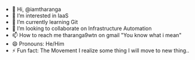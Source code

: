 - 👋 Hi, @iamtharanga
- 👀 I’m interested in IaaS
- 🌱 I’m currently learning Git
- 💞️ I’m looking to collaborate on Infrastructure Automation
- 📫 How to reach me tharanga9wtn on gmail "You know what i mean"
- 😄 Pronouns: He/Him
- ⚡ Fun fact: The Movement I realize some thing I will move to new thing.. 

<!---
iamtharanga/iamtharanga is a ✨ special ✨ repository because its `README.md` (this file) appears on your GitHub profile.
You can click the Preview link to take a look at your changes.
--->
